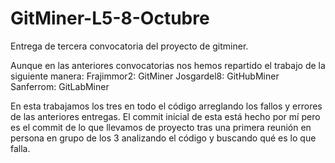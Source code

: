 # GitMiner-L5-8-Octubre

Entrega de tercera convocatoria del proyecto de gitminer.

Aunque en las anteriores convocatorias nos hemos repartido el trabajo de la siguiente manera: Frajimmor2: GitMiner Josgardel8: GitHubMiner Sanferrom: GitLabMiner

En esta trabajamos los tres en todo el código arreglando los fallos y errores de las anteriores entregas. El commit inicial de esta está hecho por mí pero es el commit de lo que llevamos de proyecto tras una primera reunión en persona en grupo de los 3 analizando el código y buscando qué es lo que falla.

